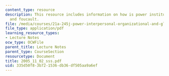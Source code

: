 ```yaml
---
content_type: resource
description: This resource includes information on how is power institutionalized?
  and foucault.
file: /media/courses/21a-245j-power-interpersonal-organizational-and-global-dimensions-fall-2005/335d50f83b721536db36df505aa9a6ef_2005_11_02_sss.pdf
file_type: application/pdf
learning_resource_types:
- Lecture Notes
ocw_type: OCWFile
parent_title: Lecture Notes
parent_type: CourseSection
resourcetype: Document
title: 2005_11_02_sss.pdf
uid: 335d50f8-3b72-1536-db36-df505aa9a6ef
---
```

